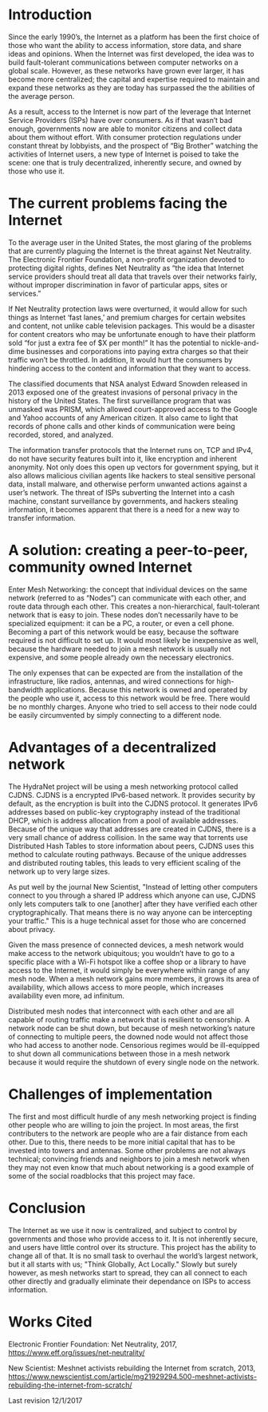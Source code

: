 # Introduction

Since the early 1990’s, the Internet as a platform has been the first choice of those who want the ability to access information, store data, and share ideas and opinions. When the Internet was first developed, the idea was to build fault-tolerant communications between computer networks on a global scale. However, as these networks have grown ever larger, it has become more centralized; the capital and expertise required to maintain and expand these networks as they are today has surpassed the the abilities of the average person.

As a result, access to the Internet is now part of the leverage that Internet Service Providers (ISPs) have over consumers. As if that wasn’t bad enough, governments now are able to monitor citizens and collect data about them without effort. With consumer protection regulations under constant threat by lobbyists, and the prospect of “Big Brother” watching the activities of Internet users, a new type of Internet is poised to take the scene: one that is truly decentralized, inherently secure, and owned by those who use it.

# The current problems facing the Internet
To the average user in the United States, the most glaring of the problems that are currently plaguing the Internet is the threat against Net Neutrality. The Electronic Frontier Foundation, a non-profit organization devoted to protecting digital rights, defines Net Neutrality as “the idea that Internet service providers should treat all data that travels over their networks fairly, without improper discrimination in favor of particular apps, sites or services.” 

If Net Neutrality protection laws were overturned, it would allow for such things as Internet ‘fast lanes,’ and premium charges for certain websites and content, not unlike cable television packages. This would be a disaster for content creators who may be unfortunate enough to have their platform sold “for just a extra fee of $X per month!” It has the potential to nickle-and-dime businesses and corporations into paying extra charges so that their traffic won’t be throttled. In addition, It would hurt the consumers by hindering access to the content and information that they want to access.

The classified documents that NSA analyst Edward Snowden released in 2013 exposed one of the greatest invasions of personal privacy in the history of the United States. The first surveillance program that was unmasked was PRISM, which allowed court-approved access to the Google and Yahoo accounts of any American citizen. It also came to light that records of phone calls and other kinds of communication were being recorded, stored, and analyzed.

The information transfer protocols that the Internet runs on, TCP and IPv4, do not have security features built into it, like encryption and inherent anonymity. Not only does this open up vectors for government spying, but it also allows malicious civilian agents like hackers to steal sensitive personal data, install malware, and otherwise perform unwanted actions against a user’s network. The threat of ISPs subverting the Internet into a cash machine, constant surveillance by governments, and hackers stealing information, it becomes apparent that there is a need for a new way to transfer information.

# A solution: creating a peer-to-peer, community owned Internet

Enter Mesh Networking: the concept that individual devices on the same network (referred to as “Nodes”) can communicate with each other, and route data through each other. This creates a non-hierarchical, fault-tolerant network that is easy to join. These nodes don’t necessarily have to be specialized equipment: it can be a PC, a router, or even a cell phone. Becoming a part of this network would be easy, because the software required is not difficult to set up. It would most likely be inexpensive as well, because the hardware needed to join a mesh network is usually not expensive, and some people already own the necessary electronics.

The only expenses that can be expected are from the installation of the infrastructure, like radios, antennas, and wired connections for high-bandwidth applications. Because this network is owned and operated by the people who use it, access to this network would be free. There would be no monthly charges. Anyone who tried to sell access to their node could be easily circumvented by simply connecting to a different node.


# Advantages of a decentralized network

The HydraNet project will be using a mesh networking protocol called CJDNS. CJDNS is a encrypted IPv6-based network. It provides security by default, as the encryption is built into the CJDNS protocol. It generates IPv6 addresses based on public-key cryptography instead of the traditional DHCP, which is address allocation from a pool of available addresses. Because of the unique way that addresses are created in CJDNS, there is a very small chance of address collision. In the same way that torrents use Distributed Hash Tables to store information about peers, CJDNS uses this method to calculate routing pathways. Because of the unique addresses and distributed routing tables, this leads to very efficient scaling of the network up to very large sizes.

As put well by the journal New Scientist, "Instead of letting other computers connect to you through a shared IP address which anyone can use, CJDNS only lets computers talk to one [another] after they have verified each other cryptographically. That means there is no way anyone can be intercepting your traffic." This is a huge technical asset for those who are concerned about privacy.

Given the mass presence of connected devices, a mesh network would make access to the network ubiquitous; you wouldn’t have to go to a specific place with a Wi-Fi hotspot like a coffee shop or a library to have access to the Internet, it would simply be everywhere within range of any mesh node. When a mesh network gains more members, it grows its area of availability, which allows access to more people, which increases availability even more, ad infinitum.

Distributed mesh nodes that interconnect with each other and are all capable of routing traffic make a network that is resilient to censorship. A network node can be shut down, but because of mesh networking’s nature of connecting to multiple peers, the downed node would not affect those who had access to another node. Censorious regimes would be ill-equipped to shut down all communications between those in a mesh network because it would require the shutdown of every single node on the network.


# Challenges of implementation

The first and most difficult hurdle of any mesh networking project is finding other people who are willing to join the project. In most areas, the first contributers to the network are people who are a fair distance from each other. Due to this, there needs to be more initial capital that has to be invested into towers and antennas. Some other problems are not always technical; convincing friends and neighbors to join a mesh network when they may not even know that much about networking is a good example of some of the social roadblocks that this project may face.

# Conclusion

The Internet as we use it now is centralized, and subject to control by governments and those who provide access to it. It is not inherently secure, and users have little control over its structure. This project has the ability to change all of that. It is no small task to overhaul the world’s largest network, but it all starts with us; "Think Globally, Act Locally." Slowly but surely however, as mesh networks start to spread, they can all connect to each other directly and gradually eliminate their dependance on ISPs to access information.

# Works Cited

Electronic Frontier Foundation: Net Neutrality, 2017, https://www.eff.org/issues/net-neutrality/

New Scientist: Meshnet activists rebuilding the Internet from scratch, 2013, https://www.newscientist.com/article/mg21929294.500-meshnet-activists-rebuilding-the-internet-from-scratch/







Last revision 12/1/2017
